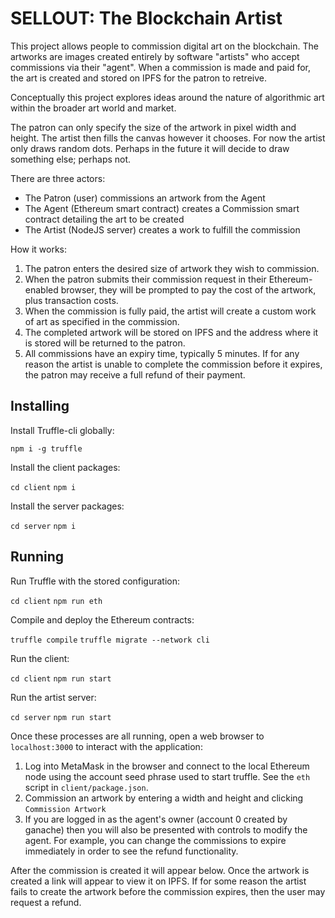 # SELLOUT: The Blockchain Artist

This project allows people to commission digital art on the blockchain. The artworks are images created entirely by software "artists" who accept commissions via their "agent". When a commission is made and paid for, the art is created and stored on IPFS for the patron to retreive.

Conceptually this project explores ideas around the nature of algorithmic art within the broader art world and market.

The patron can only specify the size of the artwork in pixel width and height. The artist then fills the canvas however it chooses. For now the artist only draws random dots. Perhaps in the future it will decide to draw something else; perhaps not.

There are three actors:

* The Patron (user) commissions an artwork from the Agent
* The Agent (Ethereum smart contract) creates a Commission smart contract detailing the art to be created
* The Artist (NodeJS server) creates a work to fulfill the commission

How it works:

1. The patron enters the desired size of artwork they wish to commission.
2. When the patron submits their commission request in their Ethereum-enabled browser, they will be prompted to pay the cost of the artwork, plus transaction costs.
3. When the commission is fully paid, the artist will create a custom work of art as specified in the commission.
4. The completed artwork will be stored on IPFS and the address where it is stored will be returned to the patron.
5. All commissions have an expiry time, typically 5 minutes. If for any reason the artist is unable to complete the commission before it expires, the patron may receive a full refund of their payment.


## Installing

Install Truffle-cli globally:

`npm i -g truffle`

Install the client packages:

`cd client`
`npm i`

Install the server packages:

`cd server`
`npm i`

## Running

Run Truffle with the stored configuration:

`cd client`
`npm run eth`

Compile and deploy the Ethereum contracts:

`truffle compile`
`truffle migrate --network cli`

Run the client:

`cd client`
`npm run start`

Run the artist server:

`cd server`
`npm run start`

Once these processes are all running, open a web browser to `localhost:3000` to interact with the application:
1. Log into MetaMask in the browser and connect to the local Ethereum node using the account seed phrase used to start truffle. See the `eth` script in `client/package.json`.
2. Commission an artwork by entering a width and height and clicking `Commission Artwork`
3. If you are logged in as the agent's owner (account 0 created by ganache) then you will also be presented with controls to modify the agent. For example, you can change the commissions to expire immediately in order to see the refund functionality.

After the commission is created it will appear below. Once the artwork is created a link will appear to view it on IPFS. If for some reason the artist fails to create the artwork before the commission expires, then the user may request a refund.   